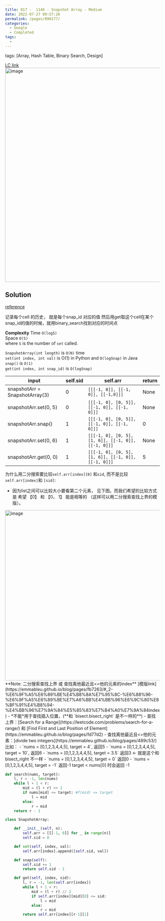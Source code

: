 ```yaml
---
title: 017 -  1146 - Snapshot Array - Medium
date: 2022-07-27 09:57:26
permalink: /pages/890177/
categories:
  - Google
  - Completed
tags:
  - 
---
```

tags: [Array, Hash Table, Binary Search, Design]

[LC link](https://leetcode.cn/problems/snapshot-array/)
<img width="698" alt="image" src="https://user-images.githubusercontent.com/41789327/180663794-6387c8ff-fe34-4e55-ad72-3fe4642571f4.png">
## Solution
[reference](https://leetcode.com/problems/snapshot-array/discuss/350562/JavaPython-Binary-Search)

记录每个cell 的历史， 就是每个snap_id 对应的值
然后用get取这个cell在某个snap_id的值的时候，就用binary_search找到对应的时间点

**Complexity**
Time `O(logS)`  
Space `O(S)`  
where `S` is the number of `set` called.

`SnapshotArray(int length)` is `O(N)` time  
`set(int index, int val)` is O(1) in Python and `O(logSnap)` in Java  
`snap()` is `O(1)`  
`get(int index, int snap_id)` is `O(logSnap)`

| input                          | self.sid | self.arr                                            | return |
| ------------------------------ | -------- | --------------------------------------------------- | ------ |
| snapshotArr = SnapshotArray(3) | 0        | `[[[-1, 0]], [[-1, 0]], [[-1,0]]]`                  | None   |
| snapshotArr.set(0, 5)          | 0        | `[[[-1, 0], [0, 5]], [[-1, 0]], [[-1, 0]]]`         | None   |
| snapshotArr.snap()             | 1        | `[[[-1, 0], [0, 5]], [[-1, 0]], [[-1, 0]]]`         | 0      |
| snapshotArr.set(0, 6)          | 1        | `[[[-1, 0], [0, 5], [1, 6]], [[-1, 0]], [[-1, 0]]]` | None   |
| snapshotArr.get(0, 0)          | 1        |      `[[[-1, 0], [0, 5], [1, 6]], [[-1, 0]], [[-1, 0]]]`                                             |5        |


为什么用二分搜索要比较`self.arr[index][0]`  和`sid`, 而不是比较 `self.arr[index]`和 `[sid]`: 
- 因为list之间可以比较大小要看第二个元素， 见下图。而我们希望的比较方式是  希望 【0】 和 【0， 1】 能是相等的 （这样可以用二分搜索查找上界的模版）。 
<img width="555" alt="image" src="https://user-images.githubusercontent.com/41789327/180695696-8d94d834-7e95-404d-81f4-b9f1493d27c5.png">
**Note:  二分搜索查找上界 或 查找离他最近且<=他的元素的index**  [模版link](https://emmableu.github.io/blog/pages/fb7263/#_2-%E6%9F%A5%E6%89%BE%E4%B8%8A%E7%95%8C-%E6%88%96-%E6%9F%A5%E6%89%BE%E7%A6%BB%E4%BB%96%E6%9C%80%E8%BF%91%E4%B8%94-%E4%BB%96%E7%9A%84%E5%85%83%E7%B4%A0%E7%9A%84index)
- *不能*用于查找插入位置，(**和 `bisect.bisect_right` 是不一样的**)
- 查找上界：[Search for a Range](https://leetcode.com/problems/search-for-a-range/) 和 [Find First and Last Position of Element](https://emmableu.github.io/blog/pages/fd77d2)
- 查找离他最近且<=他的元素：[divide two integers](https://emmableu.github.io/blog/pages/489c53/)
比如： 
- `nums = [0,1,2,3,4,4,5], target = 4`, 返回5
- `nums = [0,1,2,3,4,4,5], target = 10`, 返回6
- `nums = [0,1,2,3,4,4,5], target = 3.5` 返回3 <- 就是这个和bisect_right 不一样
- `nums = [0,1,2,3,4,4,5], target = 0` 返回0
- `nums = [0,1,2,3,4,4,5], target = -1` 返回-1
target < nums[0] 时会返回 -1

```python
def search(nums, target):
    l, r = -1, len(nums)
    while l + 1 < r:
        mid = (l + r) >> 1
        if nums[mid] <= target: #f(mid) <= target
            l = mid
        else:
            r = mid
    return r - 1
```


```python
class SnapshotArray:

	def __init__(self, n):
		self.arr = [[[-1, 0]] for _ in range(n)]
		self.sid = 0

	def set(self, index, val):
		self.arr[index].append([self.sid, val])

	def snap(self):
		self.sid += 1
		return self.sid - 1

	def get(self, index, sid):
		l, r = -1, len(self.arr[index])
		while l + 1 < r:
			mid = (l + r) // 2
			if self.arr[index][mid][0] <= sid:
				l = mid
			else:
				r = mid 
		return self.arr[index][r-1][1]
```